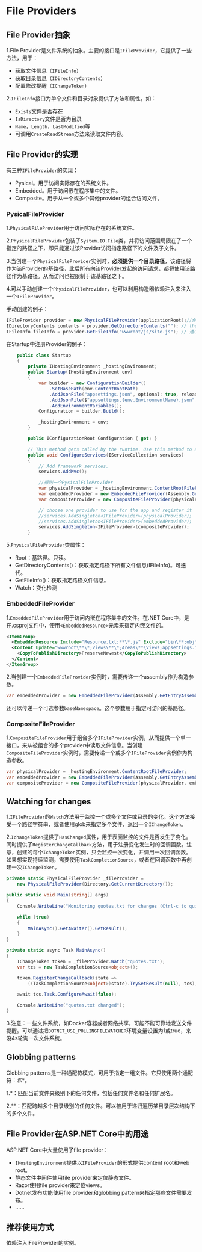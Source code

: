 # File Providers

## File Provider抽象

1.File Provider是文件系统的抽象。主要的接口是`IFileProvider`，它提供了一些方法，用于：

* 获取文件信息（`IFileInfo`）
* 获取目录信息（`IDirectoryContents`）
* 配置修改提醒（`IChangeToken`）

2.`IFileInfo`接口为单个文件和目录对象提供了方法和属性。如：

* `Exists`文件是否存在
* `IsDirectory`文件是否为目录
* `Name`，`Length`，`LastModified`等
* 可调用`CreateReadStream`方法来读取文件内容。

## File Provider的实现

有三种`IFileProvider`的实现：

* Pysical。用于访问实际存在的系统文件。
* Embedded。用于访问嵌在程序集中的文件。
* Composite。用于从一个或多个其他provider的组合访问文件。



### PysicalFileProvider

1.`PhysicalFileProvider`用于访问实际存在的系统文件。

2.`PhysicalFileProvider`包装了`System.IO.File`类，并将访问范围局限在了一个指定的路径之下，即只能通过该Provider访问指定路径下的文件及子文件。

3.当创建一个`PhysicalFileProvider`实例时，**必须提供一个目录路径**，该路径将作为该Provider的基路径，此后所有向该Provider发起的访问请求，都将使用该路径作为基路径。从而访问也被限制于该基路径之下。

4.可以手动创建一个`PhysicalFileProvider`，也可以利用构造器依赖注入来注入一个`IFileProvider`。

手动创建的例子：

```c#
IFileProvider provider = new PhysicalFileProvider(applicationRoot);//创建时指定基路径
IDirectoryContents contents = provider.GetDirectoryContents(""); // the applicationRoot contents
IFileInfo fileInfo = provider.GetFileInfo("wwwroot/js/site.js"); // 通过一个相对路径，来访问文件
```

在Startup中注册Provider的例子：

```c#
    public class Startup
    {
        private IHostingEnvironment _hostingEnvironment;
        public Startup(IHostingEnvironment env)
        {
            var builder = new ConfigurationBuilder()
                .SetBasePath(env.ContentRootPath)
                .AddJsonFile("appsettings.json", optional: true, reloadOnChange: true)
                .AddJsonFile($"appsettings.{env.EnvironmentName}.json", optional: true)
                .AddEnvironmentVariables();
            Configuration = builder.Build();

            _hostingEnvironment = env;
        }

        public IConfigurationRoot Configuration { get; }

        // This method gets called by the runtime. Use this method to add services to the container.
        public void ConfigureServices(IServiceCollection services)
        {
            // Add framework services.
            services.AddMvc();

            //得到一个PysicalFileProvider
            var physicalProvider = _hostingEnvironment.ContentRootFileProvider;
            var embeddedProvider = new EmbeddedFileProvider(Assembly.GetEntryAssembly());
            var compositeProvider = new CompositeFileProvider(physicalProvider, embeddedProvider);

            // choose one provider to use for the app and register it
            //services.AddSingleton<IFileProvider>(physicalProvider);
            //services.AddSingleton<IFileProvider>(embeddedProvider);
            services.AddSingleton<IFileProvider>(compositeProvider);
        }
```

5.`PhysicalFileProvider`类属性：

* Root：基路径。只读。
* GetDirectoryContents()：获取指定路径下所有文件信息(IFileInfo)。可迭代。
* GetFileInfo()：获取指定路径文件信息。
* Watch：变化检测

### EmbeddedFileProvider

1.`EmbeddedFileProvider`用于访问内嵌在程序集中的文件。在.NET Core中，是在.csproj文件中，使用`<EmbeddedResource>`元素来指定内嵌文件的。

```xml
<ItemGroup>
  <EmbeddedResource Include="Resource.txt;**\*.js" Exclude="bin\**;obj\**;**\*.xproj;packages\**;@(EmbeddedResource)" />
  <Content Update="wwwroot\**\*;Views\**\*;Areas\**\Views;appsettings.json;web.config">
    <CopyToPublishDirectory>PreserveNewest</CopyToPublishDirectory>
  </Content>
</ItemGroup>
```

2.当创建一个`EmbeddedFileProvider`实例时，需要传递一个assembly作为构造参数。

```c#
var embeddedProvider = new EmbeddedFileProvider(Assembly.GetEntryAssembly());//以当前运行的程序集作为参数
```

还可以传递一个可选参数`baseNamespace`。这个参数用于指定可访问的基路径。

### CompositeFileProvider

1.`CompositeFileProvider`用于组合多个`IFileProvider`实例，从而提供一个单一接口，来从被组合的多个provider中读取文件信息。当创建`CompositeFileProvider`实例时，需要传递一个或多个`IFileProvider`实例作为构造参数。

```c#
var physicalProvider = _hostingEnvironment.ContentRootFileProvider;
var embeddedProvider = new EmbeddedFileProvider(Assembly.GetEntryAssembly());
var compositeProvider = new CompositeFileProvider(physicalProvider, embeddedProvider);
```



## Watching for changes

1.`IFileProvider`的`Watch`方法用于监控一个或多个文件或目录的变化。这个方法接受一个路径字符串，或者使用glob来指定多个文件，返回一个`IChangeToken`。

2.`IchangeToken`提供了`HasChanged`属性，用于表面监控的文件是否发生了变化。同时提供了`RegisterChangeCallback`方法，用于注册变化发生时的回调函数。注意，创建的每个`IchangeToken`实例，只会监控一次变化，并调用一次回调函数。如果想实现持续监测，需要使用`TaskCompletionSource`，或者在回调函数中再创建一次`IChangeToken`。

```c#
private static PhysicalFileProvider _fileProvider = 
    new PhysicalFileProvider(Directory.GetCurrentDirectory());

public static void Main(string[] args)
{
    Console.WriteLine("Monitoring quotes.txt for changes (Ctrl-c to quit)...");

    while (true)
    {
        MainAsync().GetAwaiter().GetResult();
    }
}

private static async Task MainAsync()
{
    IChangeToken token = _fileProvider.Watch("quotes.txt");
    var tcs = new TaskCompletionSource<object>();

    token.RegisterChangeCallback(state => 
        ((TaskCompletionSource<object>)state).TrySetResult(null), tcs);

    await tcs.Task.ConfigureAwait(false);

    Console.WriteLine("quotes.txt changed");
}
```

3.注意：一些文件系统，如Docker容器或者网络共享，可能不能可靠地发送文件提醒。可以通过把`DOTNET_USE_POLLINGFILEWATCHER`环境变量设置为1或true，来没4s轮询一次文件系统。

## Globbing patterns

Globbing patterns是一种通配符模式，可用于指定一组文件。它只使用两个通配符：*和**。

1.*：匹配当前文件夹级别下的任何文件，包括任何文件名和任何扩展名。

2.**：匹配跨越多个目录级别的任何文件。可以被用于递归遍历某目录层次结构下的多个文件。



## File Provider在ASP.NET Core中的用途

ASP.NET Core中大量使用了file provider：

* `IHostingEnvironment`提供以`IFileProvider`的形式提供content root和web root。
* 静态文件中间件使用file provider来定位静态文件。
* Razor使用file provider来定位views。
* Dotnet发布功能使用file provider和globbing pattern来指定那些文件需要发布。
* ……



## 推荐使用方式

依赖注入IFileProvider的实例。















